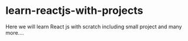 # learn-reactjs-with-projects
Here we will learn React js with scratch including small project and many more....

